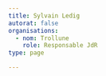 ```yaml
---
title: Sylvain Ledig
autorat: false
organisations:
  - nom: Trollune
    role: Responsable JdR
type: page

---
```




